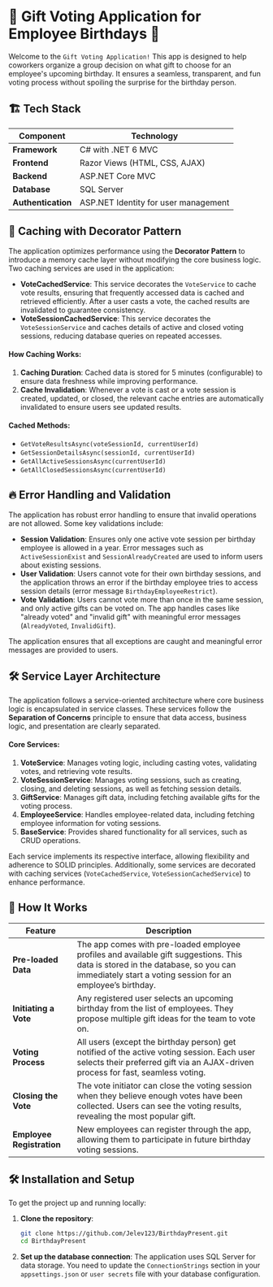 # 🎁 Gift Voting Application for Employee Birthdays 🎂

Welcome to the `Gift Voting Application!` This app is designed to help coworkers organize a group decision on what gift to choose for an employee's upcoming birthday. It ensures a seamless, transparent, and fun voting process without spoiling the surprise for the birthday person.

## 🏗️ Tech Stack

| **Component**       | **Technology**                        |
|---------------------|---------------------------------------|
| **Framework**       | C# with .NET 6 MVC                    |
| **Frontend**        | Razor Views (HTML, CSS, AJAX)         |
| **Backend**         | ASP.NET Core MVC                      |
| **Database**        | SQL Server                            |
| **Authentication**  | ASP.NET Identity for user management  |

## 🚀 Caching with Decorator Pattern

The application optimizes performance using the **Decorator Pattern** to introduce a memory cache layer without modifying the core business logic. Two caching services are used in the application:

- **VoteCachedService**: This service decorates the `VoteService` to cache vote results, ensuring that frequently accessed data is cached and retrieved efficiently. After a user casts a vote, the cached results are invalidated to guarantee consistency.
- **VoteSessionCachedService**: This service decorates the `VoteSessionService` and caches details of active and closed voting sessions, reducing database queries on repeated accesses.

#### How Caching Works:
1. **Caching Duration**: Cached data is stored for 5 minutes (configurable) to ensure data freshness while improving performance.
2. **Cache Invalidation**: Whenever a vote is cast or a vote session is created, updated, or closed, the relevant cache entries are automatically invalidated to ensure users see updated results.

#### Cached Methods:
- `GetVoteResultsAsync(voteSessionId, currentUserId)`
- `GetSessionDetailsAsync(sessionId, currentUserId)`
- `GetAllActiveSessionsAsync(currentUserId)`
- `GetAllClosedSessionsAsync(currentUserId)`

## 🔥 Error Handling and Validation

The application has robust error handling to ensure that invalid operations are not allowed. Some key validations include:

- **Session Validation**: Ensures only one active vote session per birthday employee is allowed in a year. Error messages such as `ActiveSessionExist` and `SessionAlreadyCreated` are used to inform users about existing sessions.
- **User Validation**: Users cannot vote for their own birthday sessions, and the application throws an error if the birthday employee tries to access session details (error message `BirthdayEmployeeRestrict`).
- **Vote Validation**: Users cannot vote more than once in the same session, and only active gifts can be voted on. The app handles cases like "already voted" and "invalid gift" with meaningful error messages (`AlreadyVoted`, `InvalidGift`).

The application ensures that all exceptions are caught and meaningful error messages are provided to users.

## 🛠 Service Layer Architecture

The application follows a service-oriented architecture where core business logic is encapsulated in service classes. These services follow the **Separation of Concerns** principle to ensure that data access, business logic, and presentation are clearly separated.

#### Core Services:
1. **VoteService**: Manages voting logic, including casting votes, validating votes, and retrieving vote results.
2. **VoteSessionService**: Manages voting sessions, such as creating, closing, and deleting sessions, as well as fetching session details.
3. **GiftService**: Manages gift data, including fetching available gifts for the voting process.
4. **EmployeeService**: Handles employee-related data, including fetching employee information for voting sessions.
5. **BaseService**: Provides shared functionality for all services, such as CRUD operations.

Each service implements its respective interface, allowing flexibility and adherence to SOLID principles. Additionally, some services are decorated with caching services (`VoteCachedService`, `VoteSessionCachedService`) to enhance performance.

## 🎉 How It Works

| **Feature**               | **Description**                                                                                          |
|---------------------------|----------------------------------------------------------------------------------------------------------|
| **Pre-loaded Data**        | The app comes with pre-loaded employee profiles and available gift suggestions. This data is stored in the database, so you can immediately start a voting session for an employee’s birthday. |
| **Initiating a Vote**      | Any registered user selects an upcoming birthday from the list of employees. They propose multiple gift ideas for the team to vote on. |
| **Voting Process**         | All users (except the birthday person) get notified of the active voting session. Each user selects their preferred gift via an AJAX-driven process for fast, seamless voting. |
| **Closing the Vote**       | The vote initiator can close the voting session when they believe enough votes have been collected. Users can see the voting results, revealing the most popular gift. |
| **Employee Registration**  | New employees can register through the app, allowing them to participate in future birthday voting sessions. |

## 🛠️ Installation and Setup

To get the project up and running locally:

1. **Clone the repository**:
    ```bash
    git clone https://github.com/Jelev123/BirthdayPresent.git
    cd BirthdayPresent
    ```

2. **Set up the database connection**:
   The application uses SQL Server for data storage. You need to update the `ConnectionStrings` section in your `appsettings.json` or `user secrets` file with your database configuration.
